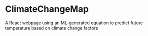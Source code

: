 # ClimateChangeMap
A React webpage using an ML-generated equation to predict future temperature based on climate change factors

